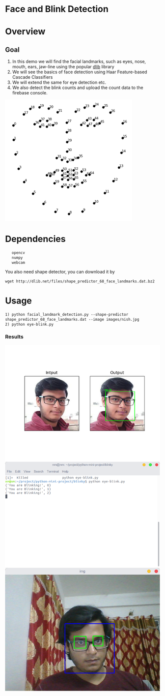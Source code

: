 # Face and Blink Detection

# Overview

## Goal
1) In this demo we will find the facial landmarks, such as eyes, nose, mouth, ears, jaw-line using the popular [dlib](http://dlib.net/) library
2) We will see the basics of face detection using Haar Feature-based Cascade Classifiers
3) We will extend the same for eye detection etc.
4) We also detect the blink counts and upload the count data to the firebase console.

![Alt](results/facelandmark68.png)
# Dependencies
```pip install -r requirements.txt
   opencv
   numpy
   webcam
```

You also need shape detector, you can download it by 
```
wget http://dlib.net/files/shape_predictor_68_face_landmarks.dat.bz2
```
# Usage
 ```
 1) python facial_landmark_detection.py --shape-predictor shape_predictor_68_face_landmarks.dat --image images/nish.jpg
 2) python eye-blink.py
```
### Results
![Alt](results/result_m.png "Title")
![Alt](results/blink_cmd.png "blink-detect")
![Alt](results/blink.png "blink-detect")



